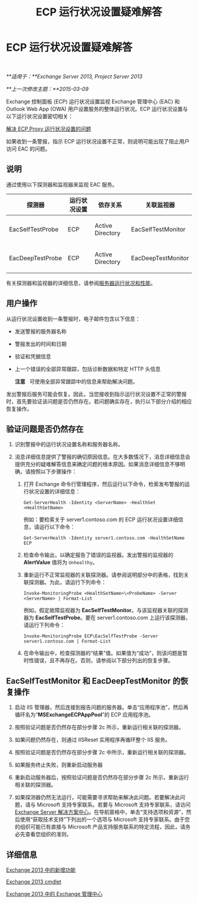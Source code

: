 ﻿---
title: ECP 运行状况设置疑难解答
TOCTitle: ECP 运行状况设置疑难解答
ms:assetid: 0a1cfcd5-585c-4a0a-9d3c-28dc49e16a6c
ms:mtpsurl: https://technet.microsoft.com/zh-cn/library/ms.exch.scom.ecp(v=EXCHG.150)
ms:contentKeyID: 53275689
ms.date: 10/08/2015
mtps_version: v=EXCHG.150
ms.translationtype: HT
---

# ECP 运行状况设置疑难解答

 

_**适用于：**Exchange Server 2013, Project Server 2013_

_**上一次修改主题：**2015-03-09_

Exchange 控制面板 (ECP) 运行状况设置监视 Exchange 管理中心 (EAC) 和 Outlook Web App (OWA) 用户设置服务的整体运行状况。ECP 运行状况设置与以下运行状况设置密切相关：

[解决 ECP.Proxy 运行状况设置的问题](troubleshooting-ecp-proxy-health-set.md)

如果收到一条警报，指示 ECP 运行状况设置不正常，则说明可能出现了阻止用户访问 EAC 的问题。

## 说明

通过使用以下探测器和监视器来监视 EAC 服务。


<table>
<colgroup>
<col style="width: 25%" />
<col style="width: 25%" />
<col style="width: 25%" />
<col style="width: 25%" />
</colgroup>
<thead>
<tr class="header">
<th>探测器</th>
<th>运行状况设置</th>
<th>依存关系</th>
<th>关联监视器</th>
</tr>
</thead>
<tbody>
<tr class="odd">
<td><p>EacSelfTestProbe</p></td>
<td><p>ECP</p></td>
<td><p>Active Directory</p></td>
<td><p>EacSelfTestMonitor</p></td>
</tr>
<tr class="even">
<td><p>EacDeepTestProbe</p></td>
<td><p>ECP</p></td>
<td><p>Active Directory</p></td>
<td><p>EacDeepTestMonitor</p></td>
</tr>
</tbody>
</table>


有关探测器和监视器的详细信息，请参阅[服务器运行状况和性能](https://technet.microsoft.com/zh-cn/library/jj150551\(v=exchg.150\))。

## 用户操作

从运行状况设置收到一条警报时，电子邮件包含以下信息：

  - 发送警报的服务器名称

  - 警报发出的时间和日期

  - 验证和凭据信息

  - 上一个错误的全部异常跟踪，包括诊断数据和特定 HTTP 头信息
    
    **注意**   可使用全部异常跟踪中的信息来帮助解决问题。

发出警报后服务可能会恢复。因此，当您接收到指示运行状况设置不正常的警报时，首先要验证该问题是否仍然存在。若问题确实存在，执行以下部分介绍的相应恢复操作。

## 验证问题是否仍然存在

1.  识别警报中的运行状况设置名称和服务器名称。

2.  消息详细信息提供了警报的确切原因信息。在大多数情况下，消息详细信息会提供充分的疑难解答信息来确定问题的根本原因。如果消息详细信息不够明确，请按照以下步骤操作：
    
    1.  打开 Exchange 命令行管理程序，然后运行以下命令，检索发布警报的运行状况设置的详细信息：
        
            Get-ServerHealth -Identity <ServerName> -HealthSet <HealthSetName>
        
        例如：要检索关于 server1.contoso.com 的 ECP 运行状况设置详细信息，请运行以下命令：
        
            Get-ServerHealth -Identity server1.contoso.com -HealthSetName ECP
    
    2.  检查命令输出，以确定报告了错误的监视器。发出警报的监视器的 **AlertValue** 值将为 `Unhealthy`。
    
    3.  重新运行不正常监视器的关联探测器。请参阅说明部分中的表格，找到关联探测器。为此，请运行下列命令：
        
            Invoke-MonitoringProbe <HealthSetName>\<ProbeName> -Server <ServerName> | Format-List
        
        例如，假定故障监视器为 **EacSelfTestMonitor**。与该监视器关联的探测器为 **EacSelfTestProbe**。要在 server1.contoso.com 上运行该探测器，请运行下列命令：
        
            Invoke-MonitoringProbe ECP\EacSelfTestProbe -Server server1.contoso.com | Format-List
    
    4.  在命令输出中，检查探测器的“结果”值。如果值为“成功”，则该问题是暂时性错误，且不再存在。否则，请参阅以下部分列出的恢复步骤。

## EacSelfTestMonitor 和 EacDeepTestMonitor 的恢复操作

1.  启动 IIS 管理器，然后连接到报告问题的服务器。单击“应用程序池”，然后再循环名为“**MSExchangeECPAppPool**”的 ECP 应用程序池。

2.  按照验证问题是否仍然存在部分步骤 2c 所示，重新运行相关联的探测器。

3.  如果问题仍然存在，则通过 IISReset 实用程序再循环整个 IIS 服务。

4.  按照验证问题是否仍然存在部分步骤 2c 中所示，重新运行相关联的探测器。

5.  如果服务终止失败，则重新启动服务器

6.  重新启动服务器后，按照验证问题是否仍然存在部分步骤 2c 所示，重新运行相关联的探测器。

7.  如果探测器仍然无法运行，可能需要寻求帮助来解决此问题。若要解决此问题，请与 Microsoft 支持专家联系。若要与 Microsoft 支持专家联系，请访问 [Exchange Server 解决方案中心](http://go.microsoft.com/fwlink/p/?linkid=180809)。在导航窗格中，单击“支持选项和资源”，然后使用“获取技术支持”下列出的一个选项与 Microsoft 支持专家联系。由于您的组织可能已有直接与 Microsoft 产品支持服务联系的特定流程，因此，请务必先查看您组织的准则。

## 详细信息

[Exchange 2013 中的新增功能](https://technet.microsoft.com/zh-cn/library/jj150540\(v=exchg.150\))

[Exchange 2013 cmdlet](https://technet.microsoft.com/zh-cn/library/bb124413\(v=exchg.150\))

[Exchange 2013 中的 Exchange 管理中心](https://technet.microsoft.com/zh-cn/library/jj150562\(v=exchg.150\))

